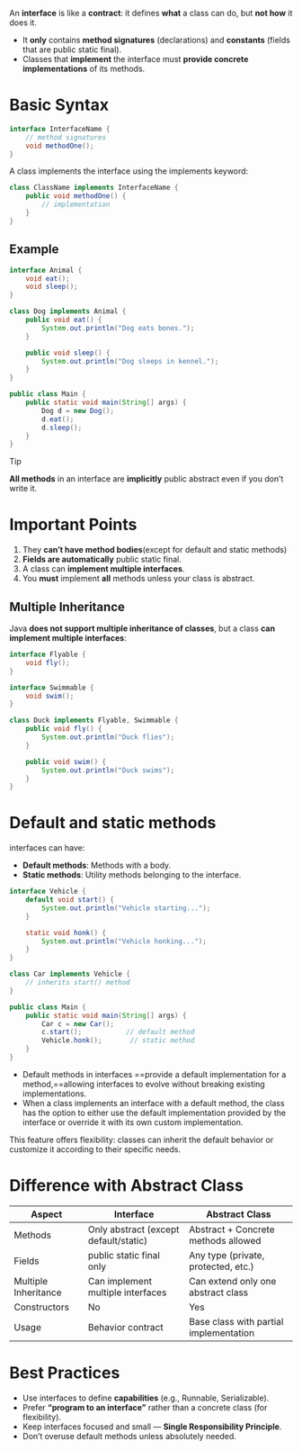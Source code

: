 An **interface** is like a **contract**: it defines **what** a class can do, but **not how** it does it.

- It **only** contains **method signatures** (declarations) and **constants** (fields that are public static final).
- Classes that **implement** the interface must **provide concrete implementations** of its methods.

# Basic Syntax

```Java
interface InterfaceName {
    // method signatures
    void methodOne();
}
```

A class implements the interface using the implements keyword:

```Java
class ClassName implements InterfaceName {
    public void methodOne() {
        // implementation
    }
}
```

## Example

```Java
interface Animal {
    void eat();
    void sleep();
}

class Dog implements Animal {
    public void eat() {
        System.out.println("Dog eats bones.");
    }

    public void sleep() {
        System.out.println("Dog sleeps in kennel.");
    }
}

public class Main {
    public static void main(String[] args) {
        Dog d = new Dog();
        d.eat();
        d.sleep();
    }
}
```

> [!tip] 
> **All methods** in an interface are **implicitly** public abstract even if you don’t write it.

# Important Points

1. They **can’t have method bodies**(except for default and static methods)
2. **Fields are automatically** public static final.
3. A class can **implement multiple interfaces**.
4. You **must** implement **all** methods unless your class is abstract.

## Multiple Inheritance

Java **does not support multiple inheritance of classes**, but a class **can implement multiple interfaces**:

```Java
interface Flyable {
    void fly();
}

interface Swimmable {
    void swim();
}

class Duck implements Flyable, Swimmable {
    public void fly() {
        System.out.println("Duck flies");
    }

    public void swim() {
        System.out.println("Duck swims");
    }
}
```

# Default and static methods

interfaces can have:
- **Default methods**: Methods with a body.
- **Static methods**: Utility methods belonging to the interface.

```Java
interface Vehicle {
    default void start() {
        System.out.println("Vehicle starting...");
    }

    static void honk() {
        System.out.println("Vehicle honking...");
    }
}

class Car implements Vehicle {
    // inherits start() method
}

public class Main {
    public static void main(String[] args) {
        Car c = new Car();
        c.start();           // default method
        Vehicle.honk();       // static method
    }
}
```

- Default methods in interfaces ==provide a default implementation for a method,==allowing interfaces to evolve without breaking existing implementations.
- When a class implements an interface with a default method, the class has the option to either use the default implementation provided by the interface or override it with its own custom implementation. 

This feature offers flexibility: classes can inherit the default behavior or customize it according to their specific needs.

# Difference with Abstract Class

| **Aspect**           | **Interface**                         | **Abstract Class**                     |
| -------------------- | ------------------------------------- | -------------------------------------- |
| Methods              | Only abstract (except default/static) | Abstract + Concrete methods allowed    |
| Fields               | public static final only              | Any type (private, protected, etc.)    |
| Multiple Inheritance | Can implement multiple interfaces     | Can extend only one abstract class     |
| Constructors         | No                                    | Yes                                    |
| Usage                | Behavior contract                     | Base class with partial implementation |

# Best Practices

- Use interfaces to define **capabilities** (e.g., Runnable, Serializable).
- Prefer **“program to an interface”** rather than a concrete class (for flexibility).
- Keep interfaces focused and small — **Single Responsibility Principle**.
- Don’t overuse default methods unless absolutely needed.

